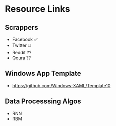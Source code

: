 # Resource Links

## Scrappers
- Facebook :white_check_mark:
- Twitter :white_medium_square:
- Reddit ?? 
- Qoura ??

## Windows App Template
- https://github.com/Windows-XAML/Template10

## Data Processsing Algos 
- RNN 
- RBM 
